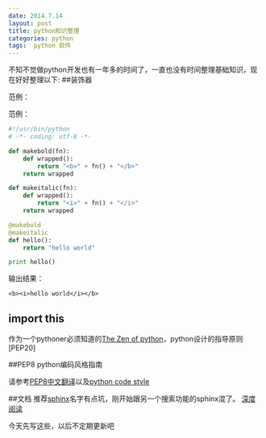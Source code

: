 ```yaml
---
date: 2014.7.14
layout: post
title: python知识整理
categories: python
tags:  python 软件
---
```

不知不觉做python开发也有一年多的时间了，一直也没有时间整理基础知识，现在好好整理以下:
##装饰器      

范例：  

范例：  

```python      
#!/usr/bin/python
# -*- coding: utf-8 -*-

def makebold(fn):
    def wrapped():
        return "<b>" + fn() + "</b>"
    return wrapped

def makeitalic(fn):
    def wrapped():
        return "<i>" + fn() + "</i>"
    return wrapped

@makebold
@makeitalic
def hello():
    return "hello world"

print hello()
```
输出结果：

```   
<b><i>hello world</i></b>
```


## import this   
作为一个pythoner必须知道的[The Zen of python]，python设计的指导原则[PEP20]


##PEP8 python编码风格指南

请参考[PEP8中文翻译]以及[python code style]


##文档
推荐[sphinx]名字有点坑，刚开始跟另一个搜索功能的sphinx混了。
[深度阅读]



今天先写这些，以后不定期更新吧

[The Zen of python]:http://legacy.python.org/dev/peps/pep-0020/
[PEP8中文翻译]:https://code.google.com/p/zhong-wiki/wiki/PEP8
[python code style]:http://docs.python-guide.org/en/latest/writing/style/
[sphinx]:http://sphinx-doc.org/
[深度阅读]:http://docs.python-guide.org/en/latest/writing/documentation/


